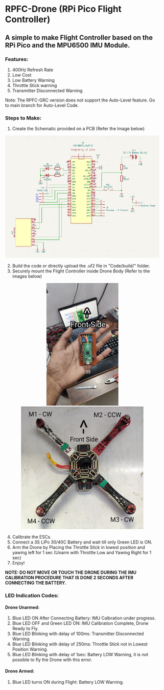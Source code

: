# RPFC-Drone (RPi Pico Flight Controller)

## A simple to make Flight Controller based on the RPi Pico and the MPU6500 IMU Module.

### Features:
1. 400Hz Refresh Rate
2. Low Cost
3. Low Battery Warning
4. Throttle Stick warning
5. Transmitter Disconnected Warning

Note: The RPFC-GRC version does not support the Auto-Level feature. Go to main branch for Auto-Level Code.

### Steps to Make:
1. Create the Schematic provided on a PCB (Refer the Image below)

<p align="center"><img src="https://github.com/devashishlahariya9/RPFC-Drone/blob/main/Images/RPFC-Drone Schematic.png" width="550" height="400"> </p>

2. Build the code or directly upload the .uf2 file in "Code/build/" folder.
3. Securely mount the Flight Controller inside Drone Body (Refer to the images below)

<p align="center">
  <img src="https://github.com/devashishlahariya9/RPFC-Drone/blob/main/Images/RPFC_Top.jpg" width="235" height="400">
  <img src="https://github.com/devashishlahariya9/RPFC-Drone/blob/main/Images/Drone_Orientation.jpg" width="400" height="400">
</p>

4. Calibrate the ESCs.
5. Connect a 3S LiPo 30/40C Battery and wait till only Green LED is ON.
6. Arm the Drone by Placing the Throttle Stick in lowest position and yawing left for 1 sec (Unarm with Throttle Low and Yawing Right for 1 sec)
7. Enjoy!

**NOTE: DO NOT MOVE OR TOUCH THE DRONE DURING THE IMU CALIBRATION PROCEDURE THAT IS DONE 2 SECONDS AFTER CONNECTING THE BATTERY.**

### LED Indication Codes:
#### Drone Unarmed:
1. Blue LED ON After Connecting Battery: IMU Calbration under progress.
2. Blue LED OFF and Green LED ON: IMU Calibration Complete, Drone Ready to Fly.
3. Blue LED Blinking with delay of 100ms: Transmitter Disconnected Warning. 
4. Blue LED Blinking with delay of 250ms: Throttle Stick not in Lowest Position Warning.
5. Blue LED Blinking with delay of 1sec: Battery LOW Warning, it is not possible to fly the Drone with this error. 

#### Drone Armed:
1. Blue LED turns ON during Flight: Battery LOW Warning.
